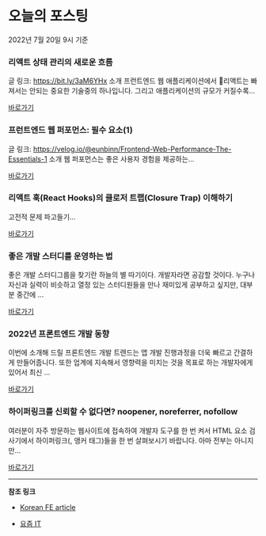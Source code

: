 # 오늘의 포스팅 
2022년 7월 20일 9시 기준 

###  리액트 상태 관리의 새로운 흐름 

 글 링크: https://bit.ly/3aM6YHx 소개 프런트엔드 웹 애플리케이션에서 리액트는 빠져서는 안되는 중요한 기술중의 하나입니다. 그리고 애플리케이션의 규모가 커질수록... 

 [바로가기](https://kofearticle.substack.com/p/korean-fe-article--2ec) 

###  프런트엔드 웹 퍼포먼스: 필수 요소(1) 

 글 링크: https://velog.io/@eunbinn/Frontend-Web-Performance-The-Essentials-1 소개 웹 퍼포먼스는 좋은 사용자 경험을 제공하는... 

 [바로가기](https://kofearticle.substack.com/p/korean-fe-article-1) 

###  리액트 훅(React Hooks)의 클로저 트랩(Closure Trap) 이해하기 

 고전적 문제 파고들기... 

 [바로가기](https://kofearticle.substack.com/p/korean-fe-article-react-hooks-closure) 

### 좋은 개발 스터디를 운영하는 법 

 좋은 개발 스터디그룹을 찾기란 하늘의 별 따기이다. 개발자라면 공감할 것이다. 누구나 자신과 실력이 비슷하고 열정 있는 스터디원들을 만나 재미있게 공부하고 싶지만, 대부분 중간에 ... 

 [바로가기](https://yozm.wishket.com/magazine/detail/1593/) 

### 2022년 프론트엔드 개발 동향 

 이번에 소개해 드릴 프론트엔드 개발 트렌드는 앱 개발 진행과정을 더욱 빠르고 간결하게 만들어줍니다. 또한 업계에 지속해서 영향력을 미치는 것을 목표로 하는 개발자에게 있어서 최신 ... 

 [바로가기](https://yozm.wishket.com/magazine/detail/1590/) 

### 하이퍼링크를 신뢰할 수 없다면? noopener, noreferrer, nofollow 

 여러분이 자주 방문하는 웹사이트에 접속하여 개발자 도구를 한 번 켜서 HTML 요소 검사기에서 하이퍼링크(<a>, 앵커 태그)들을 한 번 살펴보시기 바랍니다. 아마 전부는 아니지만... 

 [바로가기](https://yozm.wishket.com/magazine/detail/1586/) 

---

**참조 링크**

- [Korean FE article](https://kofearticle.substack.com) 

- [요즘 IT](https://yozm.wishket.com/magazine) 

